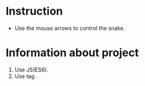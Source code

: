 # Instruction
- Use the mouse arrows to control the snake.

# Information about project
1. Use JS(ES6).
2. Use tag <canvas>.